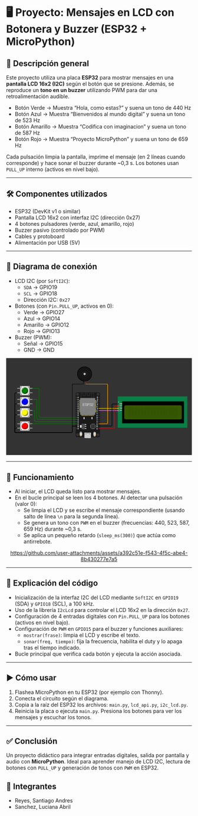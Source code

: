 # 🖥️ Proyecto: Mensajes en LCD con Botonera y Buzzer (ESP32 + MicroPython)

## 🔧 Descripción general
Este proyecto utiliza una placa **ESP32** para mostrar mensajes en una **pantalla LCD 16x2 (I2C)** según el botón que se presione. Además, se reproduce un **tono en un buzzer** utilizando PWM para dar una retroalimentación audible.

- Botón Verde → Muestra “Hola, como estas?” y suena un tono de 440 Hz
- Botón Azul → Muestra “Bienvenidos al mundo digital” y suena un tono de 523 Hz
- Botón Amarillo → Muestra “Codifica con imaginacion” y suena un tono de 587 Hz
- Botón Rojo → Muestra “Proyecto MicroPython” y suena un tono de 659 Hz

Cada pulsación limpia la pantalla, imprime el mensaje (en 2 líneas cuando corresponde) y hace sonar el buzzer durante ~0,3 s. Los botones usan `PULL_UP` interno (activos en nivel bajo).

---

## 🛠 Componentes utilizados
- ESP32 (DevKit v1 o similar)
- Pantalla LCD 16x2 con interfaz I2C (dirección 0x27)
- 4 botones pulsadores (verde, azul, amarillo, rojo)
- Buzzer pasivo (controlado por PWM)
- Cables y protoboard
- Alimentación por USB (5V)

---

## 🔌 Diagrama de conexión
- LCD I2C (por `SoftI2C`):
  - `SDA` → GPIO19
  - `SCL` → GPIO18
  - Dirección I2C: `0x27`
- Botones (con `Pin.PULL_UP`, activos en 0):
  - Verde → GPIO27
  - Azul → GPIO14
  - Amarillo → GPIO12
  - Rojo → GPIO13
- Buzzer (PWM):
  - Señal → GPIO15
  - GND → GND

![Diagrama de conexión](./circuito.png)

---

## 📲 Funcionamiento
- Al iniciar, el LCD queda listo para mostrar mensajes.
- En el bucle principal se leen los 4 botones. Al detectar una pulsación (valor 0):
  - Se limpia el LCD y se escribe el mensaje correspondiente (usando salto de línea `\n` para la segunda línea).
  - Se genera un tono con `PWM` en el buzzer (frecuencias: 440, 523, 587, 659 Hz) durante ~0,3 s.
  - Se aplica un pequeño retardo (`sleep_ms(300)`) que actúa como antirrebote.

<div align="center">

  https://github.com/user-attachments/assets/a392c51e-f543-4f5c-abe4-8b430277e7a5

</div>


---

## 🧩 Explicación del código
- Inicialización de la interfaz I2C del LCD mediante `SoftI2C` en `GPIO19` (SDA) y `GPIO18` (SCL), a 100 kHz.
- Uso de la librería `I2cLcd` para controlar el LCD 16x2 en la dirección `0x27`.
- Configuración de 4 entradas digitales con `Pin.PULL_UP` para los botones (activos en nivel bajo).
- Configuración de `PWM` en `GPIO15` para el buzzer y funciones auxiliares:
  - `mostrar(frase)`: limpia el LCD y escribe el texto.
  - `sonar(freq, tiempo)`: fija la frecuencia, habilita el duty y lo apaga tras el tiempo indicado.
- Bucle principal que verifica cada botón y ejecuta la acción asociada.

---

## ▶️ Cómo usar
1. Flashea MicroPython en tu ESP32 (por ejemplo con Thonny).
2. Conecta el circuito según el diagrama.
3. Copia a la raíz del ESP32 los archivos: `main.py`, `lcd_api.py`, `i2c_lcd.py`.
4. Reinicia la placa o ejecuta `main.py`. Presiona los botones para ver los mensajes y escuchar los tonos.

---

## ✅ Conclusión
Un proyecto didáctico para integrar entradas digitales, salida por pantalla y audio con **MicroPython**. Ideal para aprender manejo de LCD I2C, lectura de botones con `PULL_UP` y generación de tonos con `PWM` en ESP32.

## 👥 Integrantes
- Reyes, Santiago Andres
- Sanchez, Luciana Abril
